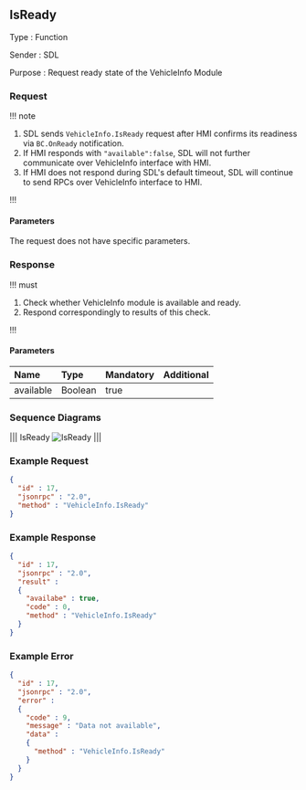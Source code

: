 ## IsReady

Type
: Function

Sender
: SDL

Purpose
: Request ready state of the VehicleInfo Module

### Request

!!! note

1. SDL sends `VehicleInfo.IsReady` request after HMI confirms its readiness via `BC.OnReady` notification.
2. If HMI responds with `"available":false`, SDL will not further communicate over VehicleInfo interface with HMI.
3. If HMI does not respond during SDL's default timeout, SDL will continue to send RPCs over VehicleInfo interface to HMI.

!!!

#### Parameters

The request does not have specific parameters.

### Response

!!! must

1. Check whether VehicleInfo module is available and ready.
2. Respond correspondingly to results of this check.

!!!

#### Parameters

|Name|Type|Mandatory|Additional|
|:---|:---|:--------|:---------|
|available|Boolean|true||

### Sequence Diagrams
|||
IsReady
![IsReady](./assets/IsReady.png)
|||

### Example Request

```json
{
  "id" : 17,
  "jsonrpc" : "2.0",
  "method" : "VehicleInfo.IsReady"
}
```

### Example Response

```json
{
  "id" : 17,
  "jsonrpc" : "2.0",
  "result" :
  {
    "availabe" : true,
    "code" : 0,
    "method" : "VehicleInfo.IsReady"
  }
}
```

### Example Error

```json
{
  "id" : 17,
  "jsonrpc" : "2.0",
  "error" :
  {
    "code" : 9,
    "message" : "Data not available",
    "data" :
    {
      "method" : "VehicleInfo.IsReady"
    }
  }
}
```
